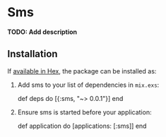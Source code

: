 # Sms

**TODO: Add description**

## Installation

If [available in Hex](https://hex.pm/docs/publish), the package can be installed as:

  1. Add sms to your list of dependencies in `mix.exs`:

        def deps do
          [{:sms, "~> 0.0.1"}]
        end

  2. Ensure sms is started before your application:

        def application do
          [applications: [:sms]]
        end

